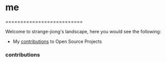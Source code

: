 # me
==========================

Welcome to strange-jiong's landscape, here you would see the following:



- My [contributions](#contributions) to Open Source Projects

### contributions

